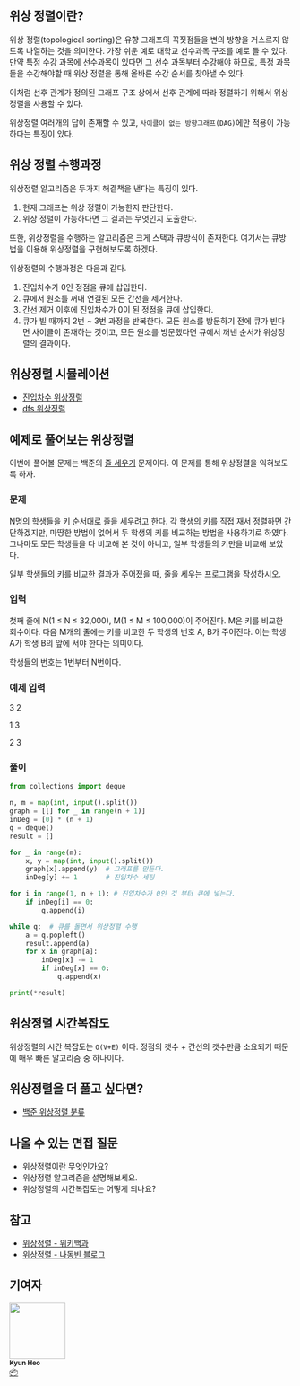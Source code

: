 ## 위상 정렬이란?

위상 정렬(topological sorting)은 유향 그래프의 꼭짓점들을 변의 방향을 거스르지 않도록 나열하는 것을 의미한다. 가장 쉬운 예로 대학교 선수과목 구조를 예로 들 수 있다. 만약 특정 수강 과목에 선수과목이 있다면 그 선수 과목부터 수강해야 하므로, 특정 과목들을 수강해야할 때 위상 정렬을 통해 올바른 수강 순서를 찾아낼 수 있다.

이처럼 선후 관계가 정의된 그래프 구조 상에서 선후 관계에 따라 정렬하기 위해서 위상정렬을 사용할 수 있다.

위상정렬 여러개의 답이 존재할 수 있고, `사이클이 없는 방향그래프(DAG)`에만 적용이 가능하다는 특징이 있다.

## 위상 정렬 수행과정

위상정렬 알고리즘은 두가지 해결책을 낸다는 특징이 있다.

1. 현재 그래프는 위상 정렬이 가능한지 판단한다.
2. 위상 정렬이 가능하다면 그 결과는 무엇인지 도출한다.

또한, 위상정렬을 수행하는 알고리즘은 크게 스택과 큐방식이 존재한다. 여기서는 큐방법을 이용해 위상정렬을 구현해보도록 하겠다.

위상정렬의 수행과정은 다음과 같다.

1. 진입차수가 0인 정점을 큐에 삽입한다.
2. 큐에서 원소를 꺼내 연결된 모든 간선을 제거한다.
3. 간선 제거 이후에 진입차수가 0이 된 정점을 큐에 삽입한다.
4. 큐가 빌 때까지 2번 ~ 3번 과정을 반복한다. 모든 원소를 방문하기 전에 큐가 빈다면 사이클이 존재하는 것이고, 모든 원소를 방문했다면 큐에서 꺼낸 순서가 위상정렬의 결과이다.

## 위상정렬 시뮬레이션

- [진입차수 위상정렬](https://www.cs.usfca.edu/~galles/visualization/TopoSortIndegree.html)
- [dfs 위상정렬](https://www.cs.usfca.edu/~galles/visualization/TopoSortDFS.html)

## 예제로 풀어보는 위상정렬

이번에 풀어볼 문제는 백준의 [줄 세우기](https://www.acmicpc.net/problem/2252) 문제이다. 이 문제를 통해 위상정렬을 익혀보도록 하자.

### 문제

N명의 학생들을 키 순서대로 줄을 세우려고 한다. 각 학생의 키를 직접 재서 정렬하면 간단하겠지만, 마땅한 방법이 없어서 두 학생의 키를 비교하는 방법을 사용하기로 하였다. 그나마도 모든 학생들을 다 비교해 본 것이 아니고, 일부 학생들의 키만을 비교해 보았다.

일부 학생들의 키를 비교한 결과가 주어졌을 때, 줄을 세우는 프로그램을 작성하시오.

### 입력

첫째 줄에 N(1 ≤ N ≤ 32,000), M(1 ≤ M ≤ 100,000)이 주어진다. M은 키를 비교한 회수이다. 다음 M개의 줄에는 키를 비교한 두 학생의 번호 A, B가 주어진다. 이는 학생 A가 학생 B의 앞에 서야 한다는 의미이다.

학생들의 번호는 1번부터 N번이다.

### 예제 입력

3 2

1 3

2 3

### 풀이

```python
from collections import deque

n, m = map(int, input().split())
graph = [[] for _ in range(n + 1)]
inDeg = [0] * (n + 1)
q = deque()
result = []

for _ in range(m):
    x, y = map(int, input().split())
    graph[x].append(y)  # 그래프를 만든다.
    inDeg[y] += 1       # 진입차수 세팅

for i in range(1, n + 1): # 진입차수가 0인 것 부터 큐에 넣는다.
    if inDeg[i] == 0:
        q.append(i)

while q:  # 큐를 돌면서 위상정렬 수행
    a = q.popleft()
    result.append(a)
    for x in graph[a]:
        inDeg[x] -= 1
        if inDeg[x] == 0:
            q.append(x)

print(*result)
```

## 위상정렬 시간복잡도

위상정렬의 시간 복잡도는 `O(V+E)` 이다. 정점의 갯수 + 간선의 갯수만큼 소요되기 때문에 매우 빠른 알고리즘 중 하나이다.

## 위상정렬을 더 풀고 싶다면?

- [백준 위상정렬 분류](https://www.acmicpc.net/problemset?sort=ac_desc&algo=78)

## 나올 수 있는 면접 질문

- 위상정렬이란 무엇인가요?
- 위상정렬 알고리즘을 설명해보세요.
- 위상정렬의 시간복잡도는 어떻게 되나요?

## 참고

- [위상정렬 - 위키백과](https://ko.wikipedia.org/wiki/%EC%9C%84%EC%83%81%EC%A0%95%EB%A0%AC)
- [위상정렬 - 나동빈 블로그](https://m.blog.naver.com/ndb796/221236874984)

## 기여자

<td align="center"><a href="http://kyun2da.dev"><img src="https://avatars.githubusercontent.com/u/50328132?v=4?s=100" width="100px;" alt=""/><br /><sub><b>Kyun Heo</b></sub></a><br /><a href="#platform-Kyun2da" title="Packaging/porting to new platform">📦</a></td>
